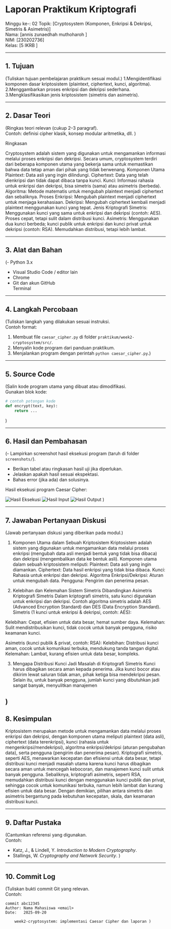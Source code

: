 # Laporan Praktikum Kriptografi
Minggu ke-: 02
Topik: [Cryptosystem (Komponen, Enkripsi & Dekripsi, Simetris & Asimetris)]  
Nama: [annis zunaedhah muthoharoh ]  
NIM: [230202736]  
Kelas: [5 IKRB ]  

---

## 1. Tujuan
(Tuliskan tujuan pembelajaran praktikum sesuai modul.)
1.Mengidentifikasi komponen dasar kriptosistem (plaintext, ciphertext, kunci, algoritma).
2.Menggambarkan proses enkripsi dan dekripsi sederhana.
3.Mengklasifikasikan jenis kriptosistem (simetris dan asimetris).

---

## 2. Dasar Teori
(Ringkas teori relevan (cukup 2–3 paragraf).  
Contoh: definisi cipher klasik, konsep modular aritmetika, dll.  )

Ringkasan


Cryptosystem adalah sistem yang digunakan untuk mengamankan informasi melalui proses enkripsi dan dekripsi. Secara umum, cryptosystem terdiri dari beberapa komponen utama yang bekerja sama untuk memastikan bahwa data tetap aman dari pihak yang tidak berwenang.
Komponen Utama
Plaintext: Data asli yang ingin dilindungi.
Ciphertext: Data yang telah dienkripsi dan tidak dapat dibaca tanpa kunci.
Kunci: Informasi rahasia untuk enkripsi dan dekripsi, bisa simetris (sama) atau asimetris (berbeda).
Algoritma: Metode matematis untuk mengubah plaintext menjadi ciphertext dan sebaliknya.
Proses
Enkripsi: Mengubah plaintext menjadi ciphertext untuk menjaga kerahasiaan.
Dekripsi: Mengubah ciphertext kembali menjadi plaintext menggunakan kunci yang tepat.
Jenis Kriptografi
Simetris: Menggunakan kunci yang sama untuk enkripsi dan dekripsi (contoh: AES). Proses cepat, tetapi sulit dalam distribusi kunci.
Asimetris: Menggunakan dua kunci berbeda; kunci publik untuk enkripsi dan kunci privat untuk dekripsi (contoh: RSA). Memudahkan distribusi, tetapi lebih lambat.

---

## 3. Alat dan Bahan
(- Python 3.x  
- Visual Studio Code / editor lain
- Chrome
- Git dan akun GitHub  
  Terminal

---

## 4. Langkah Percobaan
(Tuliskan langkah yang dilakukan sesuai instruksi.  
Contoh format:
1. Membuat file `caesar_cipher.py` di folder `praktikum/week2-cryptosystem/src/`.
2. Menyalin kode program dari panduan praktikum.
3. Menjalankan program dengan perintah `python caesar_cipher.py`.)

---

## 5. Source Code
(Salin kode program utama yang dibuat atau dimodifikasi.  
Gunakan blok kode:

```python
# contoh potongan kode
def encrypt(text, key):
    return ...
```
)

---

## 6. Hasil dan Pembahasan
(- Lampirkan screenshot hasil eksekusi program (taruh di folder `screenshots/`).  
- Berikan tabel atau ringkasan hasil uji jika diperlukan.  
- Jelaskan apakah hasil sesuai ekspektasi.  
- Bahas error (jika ada) dan solusinya. 

Hasil eksekusi program Caesar Cipher:

![Hasil Eksekusi](screenshots/output.png)
![Hasil Input](screenshots/input.png)
![Hasil Output](screenshots/output.png)
)

---

## 7. Jawaban Pertanyaan Diskusi
(Jawab pertanyaan diskusi yang diberikan pada modul.)  

1. Komponen Utama dalam Sebuah Kriptosistem
Kriptosistem adalah sistem yang digunakan untuk mengamankan data melalui proses enkripsi (mengubah data asli menjadi bentuk yang tidak bisa dibaca) dan dekripsi (mengembalikan data ke bentuk asli). Komponen utama dalam sebuah kriptosistem meliputi:
Plaintext: Data asli yang ingin diamankan.
Ciphertext: Data hasil enkripsi yang tidak bisa dibaca.
Kunci: Rahasia untuk enkripsi dan dekripsi.
Algoritma Enkripsi/Dekripsi: Aturan untuk mengubah data.
Pengguna: Pengirim dan penerima pesan.

3. Kelebihan dan Kelemahan Sistem Simetris Dibandingkan Asimetris
Kriptografi Simetris
Dalam kriptografi simetris, satu kunci digunakan untuk enkripsi dan dekripsi. Contoh algoritma simetris adalah AES (Advanced Encryption Standard) dan DES (Data Encryption Standard).
Simetris (1 kunci untuk enkripsi & dekripsi, contoh: AES):

  Kelebihan: Cepat, efisien untuk data besar, hemat sumber daya.
  Kelemahan: Sulit mendistribusikan kunci, tidak cocok untuk banyak pengguna, risiko keamanan kunci.

Asimetris (kunci publik & privat, contoh: RSA):
  Kelebihan: Distribusi kunci aman, cocok untuk komunikasi terbuka, mendukung tanda tangan digital.
  Kelemahan: Lambat, kurang efisien untuk data besar, kompleks.
  
3. Mengapa Distribusi Kunci Jadi Masalah di Kriptografi Simetris
Kunci harus dibagikan secara aman kepada penerima. Jika kunci bocor atau dikirim lewat saluran tidak aman, pihak ketiga bisa mendekripsi pesan. Selain itu, untuk banyak pengguna, jumlah kunci yang dibutuhkan jadi sangat banyak, menyulitkan manajemen


)
---

## 8. Kesimpulan

Kriptosistem merupakan metode untuk mengamankan data melalui proses enkripsi dan dekripsi, dengan komponen utama meliputi plaintext (data asli), ciphertext (data terenkripsi), kunci (rahasia untuk mengenkripsi/mendekripsi), algoritma enkripsi/dekripsi (aturan pengubahan data), serta pengguna (pengirim dan penerima pesan). Kriptografi simetris, seperti AES, menawarkan kecepatan dan efisiensi untuk data besar, tetapi distribusi kunci menjadi masalah utama karena kunci harus dibagikan secara aman untuk mencegah kebocoran, dan manajemen kunci sulit untuk banyak pengguna. Sebaliknya, kriptografi asimetris, seperti RSA, memudahkan distribusi kunci dengan menggunakan kunci publik dan privat, sehingga cocok untuk komunikasi terbuka, namun lebih lambat dan kurang efisien untuk data besar. Dengan demikian, pilihan antara simetris dan asimetris bergantung pada kebutuhan kecepatan, skala, dan keamanan distribusi kunci.

---

## 9. Daftar Pustaka
(Cantumkan referensi yang digunakan.  
Contoh:  
- Katz, J., & Lindell, Y. *Introduction to Modern Cryptography*.  
- Stallings, W. *Cryptography and Network Security*.  )

---

## 10. Commit Log
(Tuliskan bukti commit Git yang relevan.  
Contoh:
```
commit abc12345
Author: Nama Mahasiswa <email>
Date:   2025-09-20

    week2-cryptosystem: implementasi Caesar Cipher dan laporan )
```
